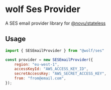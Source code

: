 # wolf Ses Provider

A SES email provider library for [@novu/stateless](https://github.com/tecklens/tk-wolf/)

## Usage

```javascript
import { SESEmailProvider } from "@wolf/ses"

const provider = new SESEmailProvider({
    region: "eu-west-1",
    accessKeyId: "AWS_ACCESS_KEY_ID",
    secretAccessKey: "AWS_SECRET_ACCESS_KEY",
    from: "from@email.com",
});
```
